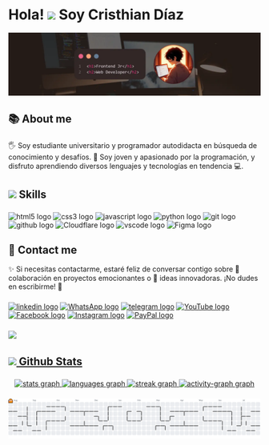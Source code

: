 <h1 align="left">Hola! <img src="https://media.giphy.com/media/hvRJCLFzcasrR4ia7z/giphy.gif" width="30"> Soy Cristhian Díaz</h1>

![Banner de LinkedIn](img/banner-github.webp)

###

<h2 align="left">📚 About me</h2>

###

<p align="left">🖐️ Soy estudiante universitario y programador autodidacta en búsqueda de conocimiento y desafíos. 🚀 Soy joven y apasionado por la programación, y disfruto aprendiendo diversos lenguajes y tecnologías en tendencia 💻.<p>

###

<h2 align="left"><img src="https://media2.giphy.com/media/QssGEmpkyEOhBCb7e1/giphy.gif?cid=ecf05e47a0n3gi1bfqntqmob8g9aid1oyj2wr3ds3mg700bl&rid=giphy.gif" width ="25"> Skills</h2>

###

<div align="left">
  <img src="https://cdn.jsdelivr.net/gh/devicons/devicon/icons/html5/html5-original.svg" width="50" height="40" alt="html5 logo"  />
  <img src="https://cdn.jsdelivr.net/gh/devicons/devicon/icons/css3/css3-original.svg" width="50" height="40" alt="css3 logo"  />
  <img src="https://cdn.jsdelivr.net/gh/devicons/devicon/icons/javascript/javascript-original.svg" width="50" height="40" alt="javascript logo"  />
  <img src="https://cdn.jsdelivr.net/gh/devicons/devicon/icons/python/python-original.svg" width="50" height="40" alt="python logo"  />
  <img src="https://cdn.jsdelivr.net/gh/devicons/devicon/icons/git/git-original.svg" width="50" height="40" alt="git logo"  />
  <img src="https://skillicons.dev/icons?i=github" width="50" height="40" alt="github logo"  />
  <img src="https://skillicons.dev/icons?i=cloudflare" width="50" height="40" alt="Cloudflare logo"  />
  <img src="https://cdn.jsdelivr.net/gh/devicons/devicon/icons/vscode/vscode-original.svg" width="50" height="40" alt="vscode logo"  />
  <img src="https://cdn.jsdelivr.net/gh/devicons/devicon/icons/figma/figma-original.svg" width="50" height="40" alt="Figma logo"  />
</div>

###

<h2 align="left">💬 Contact me</h2>
<p>✨ Si necesitas contactarme, estaré feliz de conversar contigo sobre 🤝 colaboración en proyectos emocionantes o 🌟 ideas innovadoras. ¡No dudes en escribirme! 📩</p>

###

<div align="left">
  <a href="https://www.linkedin.com/in/cristhian-sdp" target="_blank"><img src="https://raw.githubusercontent.com/maurodesouza/profile-readme-generator/master/src/assets/icons/social/linkedin/default.svg" width="50" height="35" alt="linkedin logo"/></a>
  <a href="https://wa.link/tz3lq0" target="_blank"><img src="https://raw.githubusercontent.com/maurodesouza/profile-readme-generator/master/src/assets/icons/social/whatsapp/default.svg" width="50" height="35" alt="WhatsApp logo"/></a>
  <a href="https://t.me/Cristhian_sdp" target="_blank"><img src="https://raw.githubusercontent.com/maurodesouza/profile-readme-generator/master/src/assets/icons/social/telegram/default.svg" width="50" height="35" alt="telegram logo"/></a>
  <a href="https://www.youtube.com/@cristhian-sdp" target="_blank"><img src="https://raw.githubusercontent.com/maurodesouza/profile-readme-generator/master/src/assets/icons/social/youtube/default.svg" width="50" height="35" alt="YouTube logo"/></a>
  <a href="https://www.facebook.com/cristhiansdpmo" target="_blank"><img src="https://raw.githubusercontent.com/maurodesouza/profile-readme-generator/master/src/assets/icons/social/facebook/default.svg" width="50" height="35" alt="Facebook logo"/></a>
  <a href="https://www.instagram.com/cristhian_sdp" target="_blank"><img src="https://raw.githubusercontent.com/maurodesouza/profile-readme-generator/master/src/assets/icons/social/instagram/default.svg" width="50" height="35" alt="Instagram logo"/></a>
  <a href="https://paypal.me/csdp010?country.x=PE&locale.x=es_XC" target="_blank"><img src="https://raw.githubusercontent.com/maurodesouza/profile-readme-generator/master/src/assets/icons/social/paypal/default.svg" width="50" height="35" alt="PayPal logo"/</a>
</div>

###

<img src="https://user-images.githubusercontent.com/73097560/115834477-dbab4500-a447-11eb-908a-139a6edaec5c.gif">

<h2 align="left"><img src="https://media.giphy.com/media/iY8CRBdQXODJSCERIr/giphy.gif" width="35"> Github Stats</h2>

###

<div align="center">
  <img src="https://github-readme-stats.vercel.app/api?username=cristhian-sdp&hide_title=false&hide_rank=false&show_icons=true&include_all_commits=true&count_private=true&disable_animations=false&theme=vision-friendly-dark&locale=en&hide_border=true&order=1" height="160" alt="stats graph"  />
  <img src="https://github-readme-stats.vercel.app/api/top-langs?username=cristhian-sdp&locale=en&hide_title=false&layout=compact&card_width=320&langs_count=10&theme=vision-friendly-dark&hide_border=true&order=2" height="160" alt="languages graph"  />
  <img src="https://streak-stats.demolab.com?user=cristhian-sdp&locale=en&mode=daily&theme=vision-friendly-dark&hide_border=true&border_radius=10&order=3" height="160" alt="streak graph"  />
  <img src="https://github-readme-activity-graph.vercel.app/graph?username=cristhian-sdp&radius=16&theme=merko&area=true&order=5&hide_border=true" height="300" alt="activity-graph graph"  />
</div>

###

<picture>
  <source media="(prefers-color-scheme: dark)" srcset="https://raw.githubusercontent.com/cristhian-sdp/cristhian-sdp/output/pacman-contribution-graph-dark.svg">
  <source media="(prefers-color-scheme: light)" srcset="https://raw.githubusercontent.com/cristhian-sdp/cristhian-sdp/output/pacman-contribution-graph.svg">
  <img alt="pacman contribution graph" src="https://raw.githubusercontent.com/cristhian-sdp/cristhian-sdp/output/pacman-contribution-graph.svg">
</picture>

###

